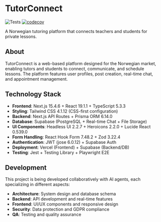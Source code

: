 # TutorConnect

![Tests](https://github.com/rhymesg/TutorConnect/workflows/Unit%20Tests/badge.svg)
[![codecov](https://codecov.io/gh/rhymesg/TutorConnect/branch/main/graph/badge.svg)](https://codecov.io/gh/rhymesg/TutorConnect)

A Norwegian tutoring platform that connects teachers and students for private lessons.

## About

TutorConnect is a web-based platform designed for the Norwegian market, enabling tutors and students to connect, communicate, and schedule lessons. The platform features user profiles, post creation, real-time chat, and appointment management.

## Technology Stack

- **Frontend**: Next.js 15.4.6 + React 19.1.1 + TypeScript 5.3.3
- **Styling**: Tailwind CSS 4.1.12 (CSS-first configuration)
- **Backend**: Next.js API Routes + Prisma ORM 6.14.0
- **Database**: Supabase (PostgreSQL + Real-time Chat + File Storage)
- **UI Components**: Headless UI 2.2.7 + Heroicons 2.2.0 + Lucide React 0.539.0
- **Form Handling**: React Hook Form 7.48.2 + Zod 3.22.4
- **Authentication**: JWT (jose 6.0.12) + Supabase Auth
- **Deployment**: Vercel (Frontend) + Supabase (Backend/DB)
- **Testing**: Jest + Testing Library + Playwright E2E

## Development

This project is being developed collaboratively with AI agents, each specializing in different aspects:

- **Architecture**: System design and database schema
- **Backend**: API development and real-time features
- **Frontend**: UI/UX components and responsive design
- **Security**: Data protection and GDPR compliance
- **QA**: Testing and quality assurance